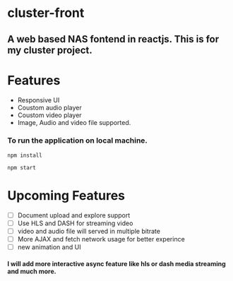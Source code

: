 # cluster-front
## A web based NAS fontend in reactjs. This is for my cluster project.

# Features
- Responsive UI
- Coustom audio player
- Coustom video player
- Image, Audio and video file supported.

### To run the application on local machine.

```
npm install
```
```
npm start
```

# Upcoming Features
- [ ] Document upload and explore support
- [ ] Use HLS and DASH for streaming video
- [ ] video and audio file will served in multiple bitrate
- [ ] More AJAX and fetch network usage for better experince
- [ ] new animation and UI

#### I will add more interactive async feature like hls or dash media streaming and much more.
